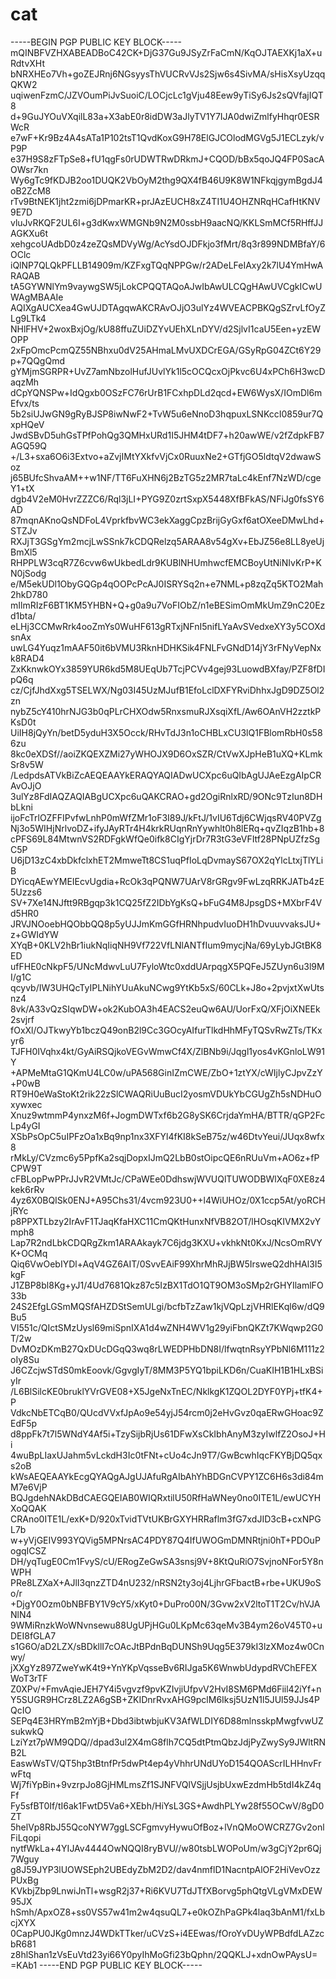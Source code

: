 # cat
-----BEGIN PGP PUBLIC KEY BLOCK-----  mQINBFVZHXABEADBoC42CK+DjG37Gu9JSyZrFaCmN/KqOJTAEXKj1aX+uRdtvXHt bNRXHEo7Vh+goZEJRnj6NGsyysThVUCRvVJs2Sjw6s4SivMA/sHisXsyUzqqQKW2 uqiwenFzmC/JZVOumPiJvSuoiC/LOCjcLc1gVju48Eew9yTiSy6Js2sQVfajIQT8 d+9GuJYOuVXqilL83a+X3abE0r8idDW3aJlyTV1Y7IJA0dwiZmlfyHhqr0ESRWcR e7wF+Kr9Bz4A4sATa1P102tsT1QvdKoxG9H78ElGJCOlodMGVg5J1ECLzyk/vP9P e37H9S8zFTpSe8+fU1qgFs0rUDWTRwDRkmJ+CQOD/bBx5qoJQ4FP0SacAOWsr7kn Wy6gTc9fKDJB2oo1DUQK2VbOyM2thg9QX4fB46U9K8W1NFkqjgymBgdJ4oB2ZcM8 rTv9BtNEK1jht2zmi6jDPmarKR+prJAzEUCH8xZ4TI1U4OHZNRqHCafHtKNV9E7D vluJvRKQF2UL6I+g3dKwxWMGNb9N2M0ssbH9aacNQ/KKLSmMCf5RHffJJAGKXu6t xehgcoUAdbD0z4zeZQsMDVyWg/AcYsdOJDFkjo3fMrt/8q3r899NDMBfaY/6OClc iQlNP7QLQkPFLLB14909m/KZFxgTQqNPPGw/r2ADeLFeIAxy2k7lU4YmHwARAQAB tA5GYWNlYm9vaywgSW5jLokCPQQTAQoAJwIbAwULCQgHAwUVCgkICwUWAgMBAAIe AQIXgAUCXea4GwUJDTAgqwAKCRAvOJjO3ulYz4WVEACPBKQgSZrvLfOyZLg9LTk4 NHlFHV+2woxBxjOg/kU88ffuZUiDZYvUEhXLnDYV/d2SjlvI1caU5Een+yzEWOPP 2xFpOmcPcmQZ55NBhxu0dV25AHmaLMvUXDCrEGA/GSyRpG04ZCt6Y29p+7QQgQmd gYMjmSGRPR+UvZ7amNbzolHufJUvlYk1l5cOCQcxOjPkvc6U4xPCh6H3wcDaqzMh dCpYQNSPw+IdQgxb0OSzFC76rUrB1FCxhpDLd2qcd+EW6WysX/IOmDl6mEfvx/ts 5b2siUJwGN9gRyBJSP8iwNwF2+TvW5u6eNnoD3hqpuxLSNKccI0859ur7QxpHQeV JwdSBvD5uhGsTPfPohQg3QMHxURd1I5JHM4tDF7+h20awWE/v2fZdpkFB7AGQ59Q +/L3+sxa6O6i3Extvo+aZvjIMtYXkfvVjCx0RuuxNe2+GTfjGO5ldtqV2dwawSoz j65BUfcShvaAM++w1NF/TT6FuXHN6j2BzTG5z2MR7taLc4kEnf7NzWD/cgeY1+tX dgb4V2eM0HvrZZZC6/Rql3jLI+PYG9Z0zrtSxpX5448XfBFkAS/NFiJg0fsSY6AD 87mqnAKnoQsNDFoL4VprkfbvWC3ekXaggCpzBrijGyGxf6atOXeeDMwLhd+STZJv RXJjT3GSgYm2mcjLwSSnk7kCDQRelzq5ARAA8v54gXv+EbJZ56e8LL8yeUjBmXl5 RHPPLW3cqR7Z6cvw6wUkbedLdr9KUBlNHUmhwcfEMCBoyUtNiNIvKrP+KN0jSodg e/M5ekUDl1ObyGQGp4qOOPcPcAJ0ISRYSq2n+e7NML+p8zqZq5KTO2Mah2hkD780 mIlmRIzF6BT1KM5YHBN+Q+g0a9u7VoFIObZ/n1eBESimOmMkUmZ9nC20Ezd1bta/ eLHj3CCMwRrk4ooZmYs0WuHF613gRTxjNFnI5nifLYaAvSVedxeXY3y5COXdsnAx uwLG4Yuqz1mAAF50it6bVMU3RknHDHKSik4FNLFvGNdD14jY3rFNyVepNxk8RAD4 ZxKknwkOYx3859YUR6kd5M8UEqUb7TcjPCVv4gej93LuowdBXfay/PZF8fDIpQ6q cz/CjfJhdXxg5TSELWX/Ng03I45UzMJufB1EfoLclDXFYRviDhhxJgD9DZ5Ol2zn nybZ5cY410hrNJG3b0qPLrCHXOdw5RnxsmuRJXsqiXfL/Aw6OAnVH2zztkPKsD0t UiIH8jQyYn/betD5yduH3X5Occk/RHvTdJ3n1oCHBLxCU3lQ1FBlomRbH0s586zu 8kc0eXDSf//aoiZKQEXZMi27yWHOJX9D6OxSZR/CtVwXJpHeB1uXQ+KLmkSr8v5W /LedpdsATVkBiZcAEQEAAYkERAQYAQIADwUCXpc6uQIbAgUJAeEzgAIpCRAvOJjO 3ulYz8FdIAQZAQIABgUCXpc6uQAKCRAO+gd2OgiRnlxRD/9ONc9TzIun8DHbLkni ijoFcTrlOZFFIPvfwLnhP0mWfZMr1oF3I89J/kFtJ/1vIU6Tdj6CWjqsRV40PVZg Nj3o5WIHjNrlvoDZ+ifyJAyRTr4H4krkRUqnRnYywhlt0h8lERq+qvZIqzB1hb+8 cPFS69L84MtwnVS2RDFgkWfQe0ifk8CIgYjrDr7R3tG3eVFItf28PNpUZfzSgC5P U6jD13zC4xbDkfclxhET2MmweTt8CS1uqPfIoLqDvmayS67OX2qYlcLtxjTlYLiB DYicqAEwYMEIEcvUgdia+RcOk3qPQNW7UArV8rGRgv9FwLzqRRKJATb4zE5Uzzs6 SV+7Xe14NJftt9RBgqp3k1CQ25fZ2IDbYgKsQ+bFuG4M8JpsgDS+MXbrF4Vd5HR0 JRVJNOoebHQObbQQ8p5yUJJmKmGGfHRNhpudvIuoDH1hDvuuvvaksJU+z+GWIdYW XYqB+0KLV2hBr1iukNqIiqNH9Vf722VfLNlANTfIum9mycjNa/69yLybJGtBK8ED ufFHE0cNkpF5/UNcMdwvLuU7FyloWtc0xddUArpqgX5PQFeJ5ZUyn6u3l9MI/g1C qcyvb/IW3UHQcTyIPLNihYUuAkuNCwg9YtKb5xS/60CLk+J8o+2pvjxtXwUtsnz4 8vk/A33vQzSIqwDW+ok2KubOA3h4EACS2euQw6AU/UorFxQ/XFjOiXNEEk2svjrf fOxXl/OJTkwyYb1bczQ49onB2l9Cc3GOcyAIfurTlkdHhMFyTQSvRwZTs/TKxyr6 TJFH0IVqhx4kt/GyAiRSQjkoVEGvWmwCf4X/ZlBNb9i/Jqgl1yos4vKGnloLW91Y +APMeMtaG1QKmU4LC0w/uPA568GinIZmCWE/ZbO+1ztYX/cWIjlyCJpvZzY+P0wB RT9H0eWaStoKt2rik22zSlCWAQRiUuBucI2yosmVDUkYbCGUgZh5sNDHuOxywxec Xnuz9wtmmP4ynxzM6f+JogmDWTxf6b2G8ySK6CrjdaYmHA/BTTR/qGP2FcLp4yGI XSbPsOpC5uIPFzOa1xBq9np1nx3XFYl4fKI8kSeB75z/w46DtvYeui/JUqx8wfx8 rMkLy/CVzmc6y5PpfKa2sqjDopxIJmQ2LbB0stOipcQE6nRUuVm+AO6z+fPCPW9T cFBLopPwPPrJJvR2VMtJc/CPaWEe0DdhswjWVUQlTUWODBWlXqF0XE8z4kek6rRv 4yz6X0BQISk0ENJ+A95Chs31/4vcm923U0++l4WiUHOz/0X1ccp5At/yoRCHjRYc p8PPXTLbzy2IrAvF1TJaqKfaHXC11CmQKtHunxNfVB82OT/lHOsqKIVMX2vYmph8 Lap7R2ndLbkCDQRgZkm1ARAAkayk7C6jdg3KXU+vkhkNt0KxJ/NcsOmRVYK+OCMq Qiq6VwOebIYDl+AqV4GZ6AIT/0SvvEAiF99XhrMhRJjBW5IrsweQ2dhHAl3I5kgF J1ZBP8bl8Kg+yJ1/4Ud7681Qkz87c5IzBX1TdO1QT9OM3oSMp2rGHYIlamlFO33b 24S2EfgLGSmMQSfAHZDStSemULgi/bcfbTzZaw1kjVQpLzjVHRlEKql6w/dQ9Bu5 VI551c/QIctSMzUysl69miSpnIXA1d4wZNH4WV1g29yiFbnQKZt7KWqwp2G0T/2w DvMOzDKmB27QxDUcDGqQ3wq8rLWEDPHbDN8I/lfwqtnRsyYPbNl6M111z2oIy8Su J6CZcjwSTdS0mkEoovk/GgvgIyT/8MM3P5YQ1bpiLKD6n/CuaKIH1B1HLxBSiyIr /L6BlSilcKE0bruklYVrGVE08+X5JgeNxTnEC/NklkgK1ZQOL2DYF0YPj+tfK4+P VdkcNbETCqB0/QUcdVVxfJpAo9e54yjJ54rcm0j2eHvGvz0qaERwGHoac9ZEdF5p d8ppFk7t7l5WNdY4Af5i+TzySijbRjUs61DFwXsCkIbhAnyM3zyIwlfZ2OsoJ+Hi 4wuBpLIaxUJahm5vLckdH3Ic0tFNt+cUo4cJn9T7/GwBcwhIqcFKYBjDQ5qxs2oB kWsAEQEAAYkEcgQYAQgAJgUJAfuRgAIbAhYhBDGnCVPY1ZC6H6s3di84mM7e6VjP BQJgdehNAkDBdCAEGQEIAB0WIQRxtilU50RfHaWNey0no0ITE1L/ewUCYHXoQQAK CRAno0ITE1L/exK+D/920xTvidTVtUKBrGXYHRRaflm3fG7xdJID3cB+cxNPGL7b w+yVjGEIV993YQVig5MPNrsAC4PDY87Q4IfUWOGmDMNRtjni0hT+PDOuPogqICSZ DH/yqTugE0Cm1FvyS/cU/ERogZeGwSA3snsj9V+8KtQuRiO7SvjnoNFor5Y8nWPH PRe8LZXaX+AJlI3qnzZTD4nU232/nRSN2ty3oj4LjhrGFbactB+rbe+UKU9oSo/r +DjgY0Ozm0bNBFBY1V9cY5/xKyt0+DuPro00N/3Gvw2xV2ltoT1T2Cv/hVJANlN4 9WMiRnzkWoWNvnsewu88UgUPjHGu0LKpMc63qeMv3B4ym26oV45T0+uDEI8fGLA7 s1G6O/aD2LZX/sBDkllI7cOAcJtBPdnBqDUNSh9Uqg5E379kI3lzXMoz4w0Cnwy/ jXXgYz897ZweYwK4t9+YnYKpVqsseBv6RIJga5K6WnwbUdypdRVChEFEXWoT3rTF Z0XPv/+FmvAqieJEH7Y4i5vgvzf9pvKZIvjiUfpvV2HvI8SM6PMd6Fiil42iYf+n Y5SUGR9HCrz8LZ2A6gSB+ZKIDnrRvxAHG9pclM6Iksj5UzN1l5JUl59JJs4PQcIO SEPq4E3HRYmB2mYjB+Dbd3ibtwbjuKV3AfWLDIY6D88mlnsskpMwgfvwUZsukwkQ LziYzt7pWM9QDQ//dpad3ul2X4mG8flh7CQ5dtPtmQbzJdjPyZwySy9JWltRNB2L EaswWsTV/QT5hp3tBtnfPr5dwPt4ep4yVhhrUNdUYoD154QOAScrILHHnvFrwFtq Wj7fiYpBin+9vzrpJo8GjHMLmsZf1SJNFVQlVSjjUsjbUxwEzdmHb5tdI4kZ4qFf Fy5sfBT0If/tI6ak1FwtD5Va6+XEbh/HiYsL3GS+AwdhPLYw28f55OCwV/8gD0ZT 5helVp8RbJ55QcoNYW7ggLSCFgmvyHywuOfBoz+lVnQMoOWCRZ7Gv2onlFiLqopi nytfWkLa+4YIJAv4444OwNQQI8ryBVU//w80tsbLWOPoUm/w3gCjY2pr6Qj7Wguy g8J59JYP3lUOWSEph2UBEdyZbM2D2/dav4nmflD1NacntpAlOF2HiVevOzzPUxBg KVkbjZbp9LnwiJnTl+wsgR2j37+Ri6KVU7TdJTfXBorvg5phQtgVLgVMxDEW95JX hSmh/ApxOZ8+ss0VS57w41m2w4qsuQL7+e0kOZhPaGPk4laq3bAnM1/fxLbcjXYX 0CapPU0JKg0mnzJ4WDkTTker/uCVzS+i4EEwas/fOroYvDUyWPBdfdLAZzcbR681 z8hlShan1zVsEuVtd23yi66Y0pyIhMoGfi23bQphn/2QQKLJ+xdnOwPAysU= =KAb1 -----END PGP PUBLIC KEY BLOCK-----
